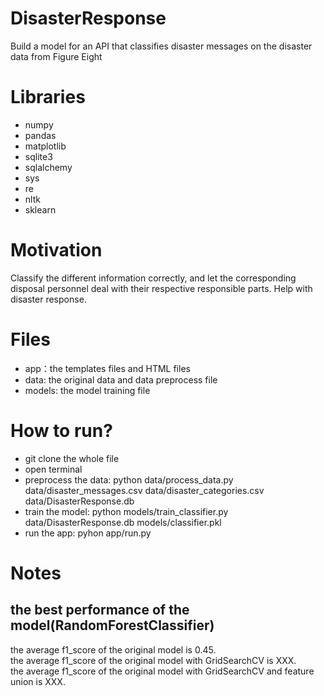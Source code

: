 # DisasterResponse
Build a model for an API that classifies disaster messages on the disaster data from Figure Eight

# Libraries
- numpy
- pandas
- matplotlib
- sqlite3
- sqlalchemy
- sys
- re
- nltk
- sklearn

# Motivation
Classify the different information correctly, and let the corresponding disposal personnel deal with their respective responsible parts. Help with disaster response.

# Files
- app：the templates files and HTML files
- data: the original data and data preprocess file
- models: the model training file

# How to run?
- git clone the whole file
- open terminal
- preprocess the data: python data/process_data.py data/disaster_messages.csv data/disaster_categories.csv data/DisasterResponse.db
- train the model: python models/train_classifier.py data/DisasterResponse.db models/classifier.pkl
- run the app: pyhon app/run.py

# Notes
## the best performance of the model(RandomForestClassifier)
the average f1_score of the original model is 0.45.   
the average f1_score of the original model with GridSearchCV is XXX.   
the average f1_score of the original model with GridSearchCV and feature union is XXX.
